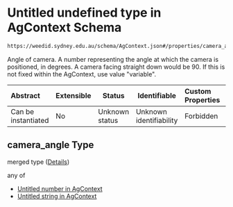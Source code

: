 # Untitled undefined type in AgContext Schema

```txt
https://weedid.sydney.edu.au/schema/AgContext.json#/properties/camera_angle
```

Angle of camera. A number representing the angle at which the camera is positioned, in degrees. A camera facing straight down would be 90. If this is not fixed within the AgContext, use value "variable".


| Abstract            | Extensible | Status         | Identifiable            | Custom Properties | Additional Properties | Access Restrictions | Defined In                                                              |
| :------------------ | ---------- | -------------- | ----------------------- | :---------------- | --------------------- | ------------------- | ----------------------------------------------------------------------- |
| Can be instantiated | No         | Unknown status | Unknown identifiability | Forbidden         | Allowed               | none                | [AgContext.schema.json\*](AgContext.schema.json "open original schema") |

## camera_angle Type

merged type ([Details](agcontext-properties-camera_angle.md))

any of

-   [Untitled number in AgContext](agcontext-properties-camera_angle-anyof-0.md "check type definition")
-   [Untitled string in AgContext](agcontext-properties-camera_angle-anyof-1.md "check type definition")
